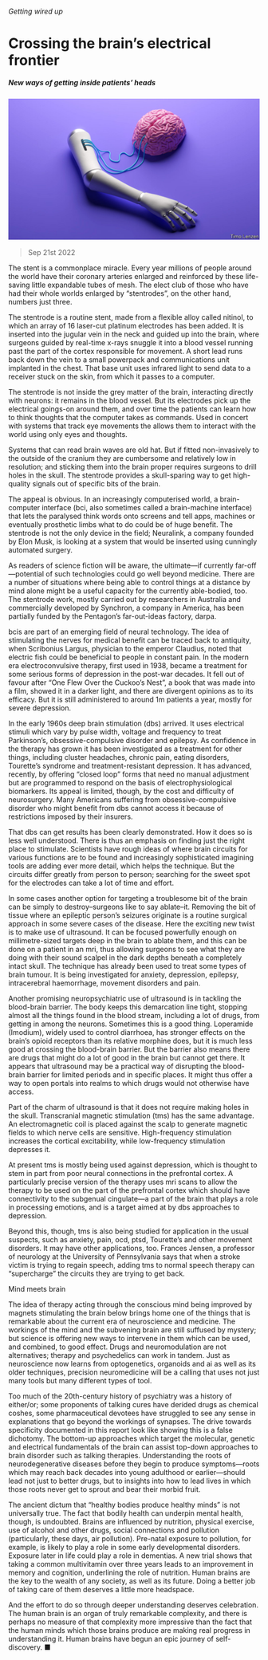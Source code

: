 ###### Getting wired up

# Crossing the brain’s electrical frontier 

##### New ways of getting inside patients’ heads 

![image](images/20220924_TQD005.jpg) 

> Sep 21st 2022 

The stent is a commonplace miracle. Every year millions of people around the world have their coronary arteries enlarged and reinforced by these life-saving little expandable tubes of mesh. The elect club of those who have had their whole worlds enlarged by “stentrodes”, on the other hand, numbers just three. 

The stentrode is a routine stent, made from a flexible alloy called nitinol, to which an array of 16 laser-cut platinum electrodes has been added. It is inserted into the jugular vein in the neck and guided up into the brain, where surgeons guided by real-time x-rays snuggle it into a blood vessel running past the part of the cortex responsible for movement. A short lead runs back down the vein to a small powerpack and communications unit implanted in the chest. That base unit uses infrared light to send data to a receiver stuck on the skin, from which it passes to a computer. 

The stentrode is not inside the grey matter of the brain, interacting directly with neurons: it remains in the blood vessel. But its electrodes pick up the electrical goings-on around them, and over time the patients can learn how to think thoughts that the computer takes as commands. Used in concert with systems that track eye movements the  allows them to interact with the world using only eyes and thoughts. 

Systems that can read brain waves are old hat. But if fitted non-invasively to the outside of the cranium they are cumbersome and relatively low in resolution; and sticking them into the brain proper requires surgeons to drill holes in the skull. The stentrode provides a skull-sparing way to get high-quality signals out of specific bits of the brain. 

The appeal is obvious. In an increasingly computerised world, a brain-computer interface (bci, also sometimes called a brain-machine interface) that lets the paralysed think words onto screens and tell apps, machines or eventually prosthetic limbs what to do could be of huge benefit. The stentrode is not the only device in the field; Neuralink, a company founded by Elon Musk, is looking at a system that would be inserted using cunningly automated surgery. 

As readers of science fiction will be aware, the ultimate—if currently far-off—potential of such technologies could go well beyond medicine. There are a number of situations where being able to control things at a distance by mind alone might be a useful capacity for the currently able-bodied, too. The stentrode work, mostly carried out by researchers in Australia and commercially developed by Synchron, a company in America, has been partially funded by the Pentagon’s far-out-ideas factory, darpa. 

bcis are part of an emerging field of neural technology. The idea of stimulating the nerves for medical benefit can be traced back to antiquity, when Scribonius Largus, physician to the emperor Claudius, noted that electric fish could be beneficial to people in constant pain. In the modern era electroconvulsive therapy, first used in 1938, became a treatment for some serious forms of depression in the post-war decades. It fell out of favour after “One Flew Over the Cuckoo’s Nest”, a book that was made into a film, showed it in a darker light, and there are divergent opinions as to its efficacy. But it is still administered to around 1m patients a year, mostly for severe depression.

In the early 1960s deep brain stimulation (dbs) arrived. It uses electrical stimuli which vary by pulse width, voltage and frequency to treat Parkinson’s, obsessive-compulsive disorder and epilepsy. As confidence in the therapy has grown it has been investigated as a treatment for other things, including cluster headaches, chronic pain, eating disorders, Tourette’s syndrome and treatment-resistant depression. It has advanced, recently, by offering “closed loop” forms that need no manual adjustment but are programmed to respond on the basis of electrophysiological biomarkers. Its appeal is limited, though, by the cost and difficulty of neurosurgery. Many Americans suffering from obsessive-compulsive disorder who might benefit from dbs cannot access it because of restrictions imposed by their insurers.

That dbs can get results has been clearly demonstrated. How it does so is less well understood. There is thus an emphasis on finding just the right place to stimulate. Scientists have rough ideas of where brain circuits for various functions are to be found and increasingly sophisticated imagining tools are adding ever more detail, which helps the technique. But the circuits differ greatly from person to person; searching for the sweet spot for the electrodes can take a lot of time and effort.

In some cases another option for targeting a troublesome bit of the brain can be simply to destroy–surgeons like to say ablate–it. Removing the bit of tissue where an epileptic person’s seizures originate is a routine surgical approach in some severe cases of the disease. Here the exciting new twist is to make use of ultrasound. It can be focused powerfully enough on millimetre-sized targets deep in the brain to ablate them, and this can be done on a patient in an mri, thus allowing surgeons to see what they are doing with their sound scalpel in the dark depths beneath a completely intact skull. The technique has already been used to treat some types of brain tumour. It is being investigated for anxiety, depression, epilepsy, intracerebral haemorrhage, movement disorders and pain. 

Another promising neuropsychiatric use of ultrasound is in tackling the blood-brain barrier. The body keeps this demarcation line tight, stopping almost all the things found in the blood stream, including a lot of drugs, from getting in among the neurons. Sometimes this is a good thing. Loperamide (Imodium), widely used to control diarrhoea, has stronger effects on the brain’s opioid receptors than its relative morphine does, but it is much less good at crossing the blood-brain barrier. But the barrier also means there are drugs that might do a lot of good in the brain but cannot get there. It appears that ultrasound may be a practical way of disrupting the blood-brain barrier for limited periods and in specific places. It might thus offer a way to open portals into realms to which drugs would not otherwise have access. 

Part of the charm of ultrasound is that it does not require making holes in the skull. Transcranial magnetic stimulation (tms) has the same advantage. An electromagnetic coil is placed against the scalp to generate magnetic fields to which nerve cells are sensitive. High-frequency stimulation increases the cortical excitability, while low-frequency stimulation depresses it.

At present tms is mostly being used against depression, which is thought to stem in part from poor neural connections in the prefrontal cortex. A particularly precise version of the therapy uses mri scans to allow the therapy to be used on the part of the prefrontal cortex which should have connectivity to the subgenual cingulate—a part of the brain that plays a role in processing emotions, and is a target aimed at by dbs approaches to depression. 

Beyond this, though, tms is also being studied for application in the usual suspects, such as anxiety, pain, ocd, ptsd, Tourette’s and other movement disorders. It may have other applications, too. Frances Jensen, a professor of neurology at the University of Pennsylvania says that when a stroke victim is trying to regain speech, adding tms to normal speech therapy can “supercharge” the circuits they are trying to get back.

Mind meets brain

The idea of therapy acting through the conscious mind being improved by magnets stimulating the brain below brings home one of the things that is remarkable about the current era of neuroscience and medicine. The workings of the mind and the subvening brain are still suffused by mystery; but science is offering new ways to intervene in them which can be used, and combined, to good effect. Drugs and neuromodulation are not alternatives; therapy and psychedelics can work in tandem. Just as neuroscience now learns from optogenetics, organoids and ai as well as its older techniques, precision neuromedicine will be a calling that uses not just many tools but many different types of tool. 

Too much of the 20th-century history of psychiatry was a history of either/or; some proponents of talking cures have derided drugs as chemical coshes, some pharmaceutical devotees have struggled to see any sense in explanations that go beyond the workings of synapses. The drive towards specificity documented in this report look like showing this is a false dichotomy. The bottom-up approaches which target the molecular, genetic and electrical fundamentals of the brain can assist top-down approaches to brain disorder such as talking therapies. Understanding the roots of neurodegenerative diseases before they begin to produce symptoms—roots which may reach back decades into young adulthood or earlier—should lead not just to better drugs, but to insights into how to lead lives in which those roots never get to sprout and bear their morbid fruit. 

The ancient dictum that “healthy bodies produce healthy minds” is not universally true. The fact that bodily health can underpin mental health, though, is undoubted. Brains are influenced by nutrition, physical exercise, use of alcohol and other drugs, social connections and pollution (particularly, these days, air pollution). Pre-natal exposure to pollution, for example, is likely to play a role in some early developmental disorders. Exposure later in life could play a role in dementias. A new trial shows that taking a common multivitamin over three years leads to an improvement in memory and cognition, underlining the role of nutrition. Human brains are the key to the wealth of any society, as well as its future. Doing a better job of taking care of them deserves a little more headspace.

And the effort to do so through deeper understanding deserves celebration. The human brain is an organ of truly remarkable complexity, and there is perhaps no measure of that complexity more impressive than the fact that the human minds which those brains produce are making real progress in understanding it. Human brains have begun an epic journey of self-discovery. ■

